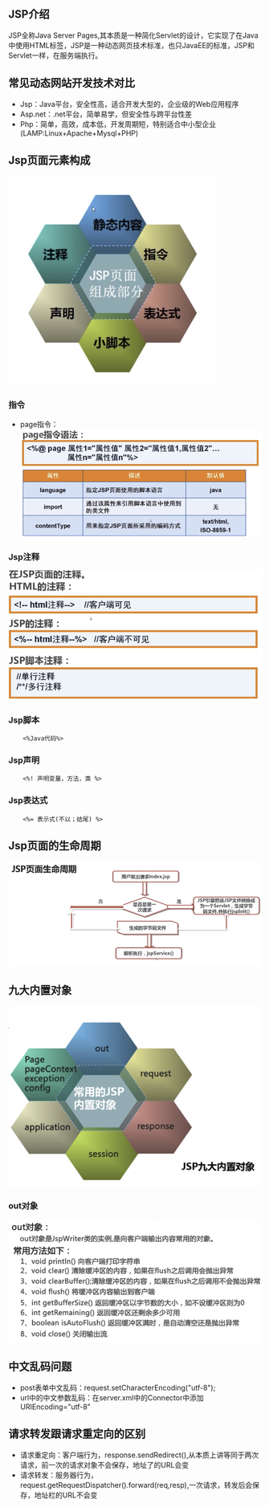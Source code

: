 ## JSP介绍
JSP全称Java Server Pages,其本质是一种简化Servlet的设计，它实现了在Java中使用HTML标签，JSP是一种动态网页技术标准，也只JavaEE的标准，JSP和Servlet一样，在服务端执行。

## 常见动态网站开发技术对比
- Jsp：Java平台，安全性高，适合开发大型的，企业级的Web应用程序
- Asp.net：.net平台，简单易学，但安全性与跨平台性差
- Php：简单，高效，成本低，开发周期短，特别适合中小型企业(LAMP:Linux+Apache+Mysql+PHP)

## Jsp页面元素构成
![](./picture/Jsp_constitute.png)

### 指令
- page指令：
![](./picture/page指令.png)
### Jsp注释
![](./picture/Jsp_annotation.png)
### Jsp脚本

        <%Java代码%>
### Jsp声明

        <%! 声明变量，方法，类 %>
### Jsp表达式

        <%= 表示式(不以；结尾) %>
## Jsp页面的生命周期
![](./picture/Jsp_LifeCircle.png)

## 九大内置对象
![](./picture/Jsp_Nine_build_in_object.png)
### out对象
![](./picture/out.png)

## 中文乱码问题
- post表单中文乱码：request.setCharacterEncoding("utf-8");
- url中的中文参数乱码：在server.xml中的Connector中添加URIEncoding="utf-8"

## 请求转发跟请求重定向的区别
- 请求重定向：客户端行为，response.sendRedirect(),从本质上讲等同于两次请求，前一次的请求对象不会保存，地址了的URL会变
- 请求转发：服务器行为，request.getRequestDispatcher().forward(req,resp),一次请求，转发后会保存，地址栏的URL不会变






